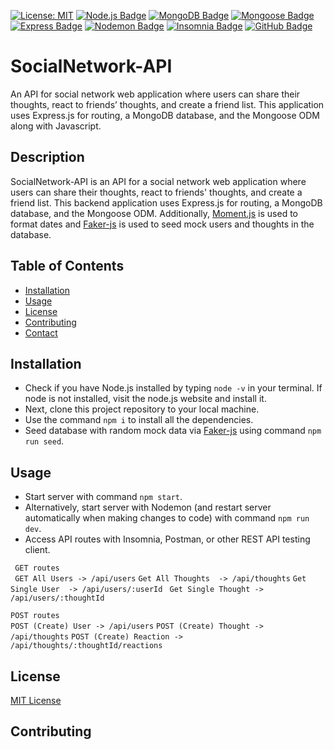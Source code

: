 <a href="">[![License: MIT](https://img.shields.io/badge/License-MIT-yellow.svg)](https://opensource.org/licenses/MIT)</a>
  <a href="">[![Node.js Badge](https://img.shields.io/badge/Node.js-393?logo=nodedotjs&logoColor=fff&style=flat)](https://nodejs.org/en)</a>
  <a href="">[![MongoDB Badge](https://img.shields.io/badge/MongoDB-47A248?logo=mongodb&logoColor=fff&style=flat)](https://www.mongodb.com/)</a>
  <a href="">[![Mongoose Badge](https://img.shields.io/badge/Mongoose-800?logo=mongoose&logoColor=fff&style=flat)](https://mongoosejs.com/)</a>
  <a href="">[![Express Badge](https://img.shields.io/badge/Express-000?logo=express&logoColor=fff&style=flat)](https://expressjs.com/)</a>
  <a href="">[![Nodemon Badge](https://img.shields.io/badge/Nodemon-76D04B?logo=nodemon&logoColor=fff&style=flat)](https://nodemon.io/)</a>
  <a href="">[![Insomnia Badge](https://img.shields.io/badge/Insomnia-4000BF?logo=insomnia&logoColor=fff&style=flat)](https://insomnia.rest/)</a>
  <a href="https://github.com/SwathiVinod19">[![GitHub Badge](https://img.shields.io/badge/GitHub-181717?logo=github&logoColor=fff&style=flat)](https://github.com/SwathiVinod19)</a>


# SocialNetwork-API
 An API for social network web application where users can share their thoughts, react to friends’ thoughts, and create a friend list. This application uses Express.js for routing, a MongoDB database, and the Mongoose ODM along with Javascript.

## Description
SocialNetwork-API is an API for a social network web application where users can share their thoughts, react to friends' thoughts, and create a friend list. This backend application uses Express.js for routing, a MongoDB database, and the Mongoose ODM. Additionally, [Moment.js](https://momentjs.com/) is used to format dates and [Faker-js](https://www.npmjs.com/package/@faker-js/faker) is used to seed mock users and thoughts in the database.

## Table of Contents

* [Installation](#installation)
* [Usage](#usage)
* [License](#license)
* [Contributing](#contributing)
* [Contact](#contact)

## Installation
* Check if you have Node.js installed by typing `node -v` in your terminal. If node is not installed, visit the node.js website and install it. 
* Next, clone this project repository to your local machine. 
* Use the command `npm i` to install all the dependencies. 
* Seed database with random mock data via [Faker-js](https://www.npmjs.com/package/@faker-js/faker) using command `npm run seed`.
  
## Usage
* Start server with command `npm start`.
* Alternatively, start server with Nodemon (and restart server automatically when making changes to code) with command `npm run dev`.
* Access API routes with Insomnia, Postman, or other REST API testing client.

`` GET routes``
<br>
`` GET All Users -> /api/users``
`` Get All Thoughts  -> /api/thoughts ``
`` Get Single User  -> /api/users/:userId  ``
`` Get Single Thought -> /api/users/:thoughtId ``

``POST routes ``
<br>
`` POST (Create) User -> /api/users ``
`` POST (Create) Thought -> /api/thoughts ``
`` POST (Create) Reaction -> /api/thoughts/:thoughtId/reactions ``



## License

[MIT License](https://opensource.org/licenses/MIT)

## Contributing
